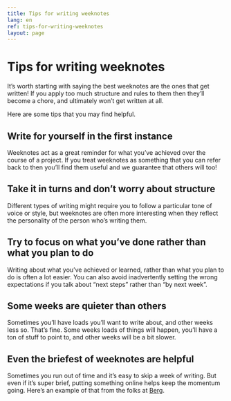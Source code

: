 ```yaml
---
title: Tips for writing weeknotes
lang: en
ref: tips-for-writing-weeknotes
layout: page
---
```


# Tips for writing weeknotes

It’s worth starting with saying the best weeknotes are the ones that get written! If you apply too much structure and rules to them then they’ll become a chore, and ultimately won’t get written at all.

Here are some tips that you may find helpful.

## Write for yourself in the first instance

Weeknotes act as a great reminder for what you’ve achieved over the course of a project. If you treat weeknotes as something that you can refer back to then you’ll find them useful and we guarantee that others will too!

## Take it in turns and don’t worry about structure

Different types of writing might require you to follow a particular tone of voice or style, but weeknotes are often more interesting when they reflect the personality of the person who’s writing them. 

## Try to focus on what you’ve done rather than what you plan to do

Writing about what you’ve achieved or learned, rather than what you plan to do is often a lot easier. You can also avoid inadvertently setting the wrong expectations if you talk about “next steps” rather than “by next week”.

## Some weeks are quieter than others

Sometimes you’ll have loads you’ll want to write about, and other weeks less so. That’s fine. Some weeks loads of things will happen, you’ll have a ton of stuff to point to, and other weeks will be a bit slower.

## Even the briefest of weeknotes are helpful

Sometimes you run out of time and it’s easy to skip a week of writing. But even if it’s super brief, putting something online helps keep the momentum going. Here’s an example of that from the folks at [Berg](http://berglondon.com/blog/2013/09/24/week-432/).
